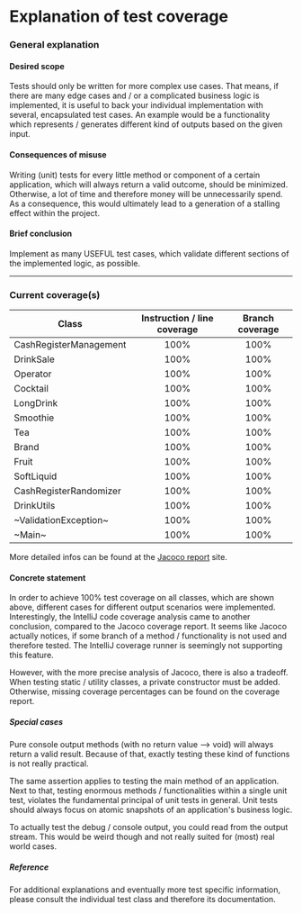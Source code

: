 # Explanation of test coverage

### General explanation

#### Desired scope
Tests should only be written for more complex use cases. 
That means, if there are many edge cases and / or a complicated business logic
is implemented, it is useful to back your individual 
implementation with several, encapsulated test cases. 
An example would be a functionality which represents / generates 
different kind of outputs based on the given input.

#### Consequences of misuse
Writing (unit) tests for every little method or component of a certain application,
which will always return a valid outcome, 
should be minimized. Otherwise, a lot of time 
and therefore money will be unnecessarily spend. 
As a consequence, this would ultimately lead to a generation 
of a stalling effect within the project.

#### Brief conclusion
Implement as many USEFUL test cases, 
which validate different sections of the implemented logic, as possible.

---

### Current coverage(s)

| Class                  | Instruction / line coverage   | Branch coverage   |
|------------------------|:-----------------------------:|:-----------------:|
| CashRegisterManagement |             100%              |       100%        |
| DrinkSale              |             100%              |       100%        |
| Operator               |             100%              |       100%        |
| Cocktail               |             100%              |       100%        |
| LongDrink              |             100%              |       100%        |
| Smoothie               |             100%              |       100%        |
| Tea                    |             100%              |       100%        |
| Brand                  |             100%              |       100%        |
| Fruit                  |             100%              |       100%        |
| SoftLiquid             |             100%              |       100%        |
| CashRegisterRandomizer |             100%              |       100%        |
| DrinkUtils             |             100%              |       100%        |
| ~ValidationException~  |             100%              |       100%        |
| ~Main~                 |             100%              |       100%        |
More detailed infos can be found at the [Jacoco report](jacoco/index.html) site.

#### Concrete statement
In order to achieve 100% test coverage on all classes, which are shown above, 
different cases for different output scenarios were implemented.
Interestingly, the IntelliJ code coverage analysis came to another conclusion, 
compared to the Jacoco coverage report. It seems like Jacoco actually notices, 
if some branch of a method / functionality is not used and therefore tested.
The IntelliJ coverage runner is seemingly not supporting this feature.

However, with the more precise analysis of Jacoco, there is also a tradeoff.
When testing static / utility classes, a private constructor must be added.
Otherwise, missing coverage percentages can be found on the coverage report.

##### Special cases
Pure console output methods (with no return value --> void) will always return a valid result.
Because of that, exactly testing these kind of functions is not really practical.

The same assertion applies to testing the main method of an application.
Next to that, testing enormous methods / functionalities within a single unit test,
violates the fundamental principal of unit tests in general. 
Unit tests should always focus on atomic snapshots of an application's business logic.

To actually test the debug / console output, you could read from the output stream.
This would be weird though and not really suited for (most) real world cases.

##### Reference
For additional explanations and eventually more test specific information, 
please consult the individual test class and therefore its documentation.